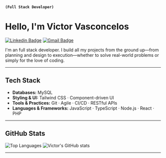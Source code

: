 **`(Full Stack Developer)`**
# Hello, I'm Victor Vasconcelos

[![Linkedin Badge](https://img.shields.io/badge/-Victor%20Vasconcelos-0A66C2?style=flat-square\&logo=Linkedin\&logoColor=white\&link=https://www.linkedin.com/in/ovasconceloss/)](https://www.linkedin.com/in/ovasconceloss/)
[![Gmail Badge](https://img.shields.io/badge/-victorvasconcelos.dev@gmail.com-EA4335?style=flat-square\&logo=Gmail\&logoColor=white\&link=mailto\:victorvasconcelos.dev@gmail.com)](mailto:victorvasconcelos.dev@gmail.com)

I'm an full stack developer. I build all my projects from the ground up—from planning and design to execution—whether to solve real-world problems or simply for the love of coding.

---

## Tech Stack

* **Databases:** MySQL
* **Styling & UI:** Tailwind CSS · Component-driven UI
* **Tools & Practices:** Git · Agile · CI/CD · RESTful APIs
* **Languages & Frameworks:** JavaScript · TypeScript · Node.js · React · PHP

---

## GitHub Stats

<div align="left">
  <img src="https://github-readme-stats.vercel.app/api/top-langs/?username=ovasconceloss&layout=compact&theme=dracula" alt="Top Languages"/>
  <img src="https://github-readme-stats.vercel.app/api?username=ovasconceloss&show_icons=true&theme=dracula" alt="Victor's GitHub stats"/>
  <br/>
</div>

---
